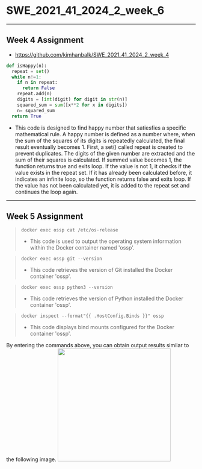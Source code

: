 # SWE_2021_41_2024_2_week_6

---

## Week 4 Assignment

* https://github.com/kimhanbalk/SWE_2021_41_2024_2_week_4

```python
def isHappy(n):
  repeat = set()
  while n!=1:
    if n in repeat:
      return False
    repeat.add(n)
    digits = [int(digit) for digit in str(n)]
    squared_sum = sum([x**2 for x in digits])
    n= squared_sum
  return True
```

* This code is designed to find happy number that satiesfies a specific mathematical rule. A happy number is defined as a number where, when the sum of the squares of its digits is repeatedly calculated, the final result eventually becomes 1.
First, a set() called repeat is created to prevent duplicates. The digits of the given number are extracted and the sum of their squares is calculated. If summed value becomes 1, the function returns true and exits loop. If the value is not 1, it checks if the value exists in the repeat set. If it has already been calculated before, it indicates an infinite loop, so the function returns false and exits loop. If the value has not been calculated yet, it is added to the repeat set and continues the loop again.

---

## Week 5 Assignment
>```
> docker exec ossp cat /etc/os-release
>```
> * This code is used to output the operating system information within the Docker container named 'ossp'.

>```
> docker exec ossp git --version
>```
> * This code retrieves the version of Git installed the Docker container 'ossp'.

>```
> docker exec ossp python3 --version
>```
> * This code retrieves the version of Python installed the Docker container 'ossp'.

>```
> docker inspect --format"{{ .HostConfig.Binds }}" ossp
>```
> * This code displays bind mounts configured for the Docker container 'ossp'.

By entering the commands above, you can obtain output results similar to the following image.
<img src ="C:/Users/kimha/OneDrive/사진/Week5_Assignment_2020310852_KimHanBalk.png" with="500px" height="300px"/>
